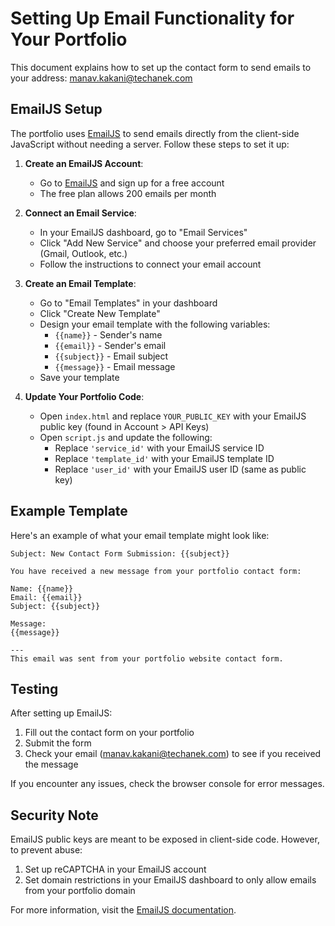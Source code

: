 # Setting Up Email Functionality for Your Portfolio

This document explains how to set up the contact form to send emails to your address: manav.kakani@techanek.com

## EmailJS Setup

The portfolio uses [EmailJS](https://www.emailjs.com/) to send emails directly from the client-side JavaScript without needing a server. Follow these steps to set it up:

1. **Create an EmailJS Account**:
   - Go to [EmailJS](https://www.emailjs.com/) and sign up for a free account
   - The free plan allows 200 emails per month

2. **Connect an Email Service**:
   - In your EmailJS dashboard, go to "Email Services"
   - Click "Add New Service" and choose your preferred email provider (Gmail, Outlook, etc.)
   - Follow the instructions to connect your email account

3. **Create an Email Template**:
   - Go to "Email Templates" in your dashboard
   - Click "Create New Template"
   - Design your email template with the following variables:
     - `{{name}}` - Sender's name
     - `{{email}}` - Sender's email
     - `{{subject}}` - Email subject
     - `{{message}}` - Email message
   - Save your template

4. **Update Your Portfolio Code**:
   - Open `index.html` and replace `YOUR_PUBLIC_KEY` with your EmailJS public key (found in Account > API Keys)
   - Open `script.js` and update the following:
     - Replace `'service_id'` with your EmailJS service ID
     - Replace `'template_id'` with your EmailJS template ID
     - Replace `'user_id'` with your EmailJS user ID (same as public key)

## Example Template

Here's an example of what your email template might look like:

```
Subject: New Contact Form Submission: {{subject}}

You have received a new message from your portfolio contact form:

Name: {{name}}
Email: {{email}}
Subject: {{subject}}

Message:
{{message}}

---
This email was sent from your portfolio website contact form.
```

## Testing

After setting up EmailJS:

1. Fill out the contact form on your portfolio
2. Submit the form
3. Check your email (manav.kakani@techanek.com) to see if you received the message

If you encounter any issues, check the browser console for error messages.

## Security Note

EmailJS public keys are meant to be exposed in client-side code. However, to prevent abuse:

1. Set up reCAPTCHA in your EmailJS account
2. Set domain restrictions in your EmailJS dashboard to only allow emails from your portfolio domain

For more information, visit the [EmailJS documentation](https://www.emailjs.com/docs/). 